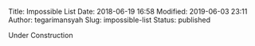 Title: Impossible List
Date: 2018-06-19 16:58
Modified: 2019-06-03 23:11
Author: tegarimansyah
Slug: impossible-list
Status: published

Under Construction